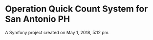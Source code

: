 Operation Quick Count System for San Antonio PH
===

A Symfony project created on May 1, 2018, 5:12 pm.
